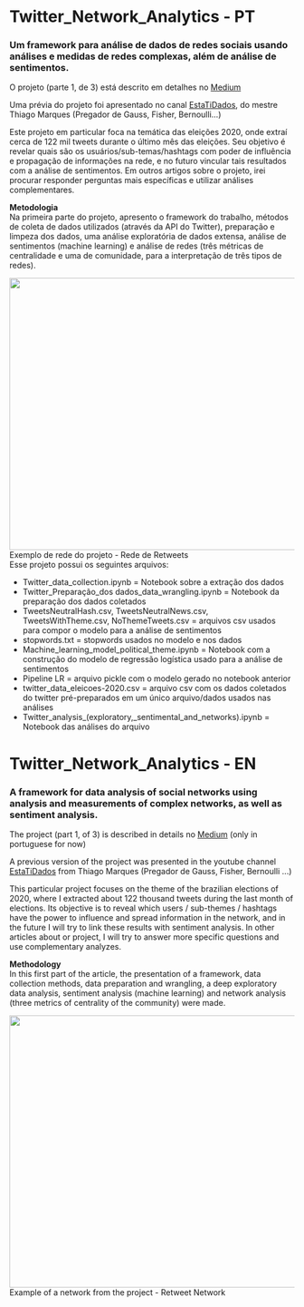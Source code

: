 # Twitter_Network_Analytics - PT
### Um framework para análise de dados de redes sociais usando análises e medidas de redes complexas, além de análise de sentimentos.

O projeto (parte 1, de 3) está descrito em detalhes no [Medium](https://felipe-marcel-neves.medium.com/twitter-network-analytics-fcb01272e2fd)

Uma prévia do projeto foi apresentado no canal [EstaTiDados](https://www.youtube.com/watch?v=jAl-GvLnAiw&t=1s), do mestre Thiago Marques (Pregador de Gauss, Fisher, Bernoulli...)

Este projeto em particular foca na temática das eleições 2020, onde extraí cerca de 122 mil tweets durante o último mês das eleições. Seu objetivo é revelar quais são os usuários/sub-temas/hashtags com poder de influência e propagação de informações na rede, e no futuro vincular tais resultados com a análise de sentimentos. Em outros artigos sobre o projeto, irei procurar responder perguntas mais específicas e utilizar análises complementares.

**Metodologia** 
<br /> 
Na primeira parte do projeto, apresento o framework do trabalho, métodos de coleta de dados utilizados (através da API do Twitter), preparação e limpeza dos dados, uma análise exploratória de dados extensa, análise de sentimentos (machine learning) e análise de redes (três métricas de centralidade e uma de comunidade, para a interpretação de três tipos de redes).

<img src="https://miro.medium.com/max/1163/1*sr5O0iNHzajHfn4DgTXL1w.gif" width="640" height="480">
Exemplo de rede do projeto - Rede de Retweets 
<br />
Esse projeto possui os seguintes arquivos: 

- Twitter_data_collection.ipynb = Notebook sobre a extração dos dados
- Twitter_Preparação_dos dados_data_wrangling.ipynb = Notebook da preparação dos dados coletados
- TweetsNeutralHash.csv, TweetsNeutralNews.csv, TweetsWithTheme.csv, NoThemeTweets.csv =  arquivos csv usados para compor o modelo para a análise de sentimentos
- stopwords.txt =  stopwords usados no modelo e nos dados
- Machine_learning_model_political_theme.ipynb = Notebook com a construção do modelo de regressão logística usado para a análise de sentimentos
- Pipeline LR = arquivo pickle com o modelo gerado no notebook anterior
- twitter_data_eleicoes-2020.csv = arquivo csv com os dados coletados do twitter pré-preparados em um único arquivo/dados usados nas análises
- Twitter_analysis_(exploratory,_sentimental_and_networks).ipynb = Notebook das análises do arquivo  

# Twitter_Network_Analytics - EN
### A framework for data analysis of social networks using analysis and measurements of complex networks, as well as sentiment analysis. 

The project (part 1, of 3) is described in details no [Medium](https://felipe-marcel-neves.medium.com/twitter-network-analytics-fcb01272e2fd) (only in portuguese for now)

A previous version of the project was presented in the youtube channel [EstaTiDados](https://www.youtube.com/watch?v=jAl-GvLnAiw&t=1s) from Thiago Marques (Pregador de Gauss, Fisher, Bernoulli ...)

This particular project focuses on the theme of the brazilian elections of 2020, where I extracted about 122 thousand tweets during the last month of elections. Its objective is to reveal which users / sub-themes / hashtags have the power to influence and spread information in the network, and in the future I will try to link these results with sentiment analysis. In other articles about or project, I will try to answer more specific questions and use complementary analyzes.

**Methodology** 
<br /> 
In this first part of the article, the presentation of a framework, data collection methods, data preparation and wrangling, a deep exploratory data analysis, sentiment analysis (machine learning) and network analysis (three metrics of centrality of the community) were made.

<img src="https://miro.medium.com/max/1163/1*sr5O0iNHzajHfn4DgTXL1w.gif" width="640" height="480">
Example of a network from the project - Retweet Network

